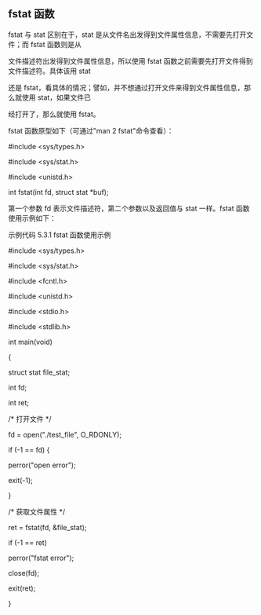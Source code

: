 ## fstat 函数

fstat 与 stat 区别在于，stat 是从文件名出发得到文件属性信息，不需要先打开文件；而 fstat 函数则是从

文件描述符出发得到文件属性信息，所以使用 fstat 函数之前需要先打开文件得到文件描述符。具体该用 stat

还是 fstat，看具体的情况；譬如，并不想通过打开文件来得到文件属性信息，那么就使用 stat，如果文件已

经打开了，那么就使用 fstat。

fstat 函数原型如下（可通过"man 2 fstat"命令查看）：

#include <sys/types.h>

#include <sys/stat.h>

#include <unistd.h>

int fstat(int fd, struct stat \*buf);

第一个参数 fd 表示文件描述符，第二个参数以及返回值与 stat 一样。fstat 函数使用示例如下：

示例代码 5.3.1 fstat 函数使用示例

#include <sys/types.h>

#include <sys/stat.h>

#include <fcntl.h>

#include <unistd.h>

#include <stdio.h>

#include <stdlib.h>

int main(void)

{

struct stat file\_stat;

int fd;

int ret;

/\* 打开文件 \*/

fd = open("./test\_file", O\_RDONLY);

if (-1 == fd) {

perror("open error");

exit(-1);

}

/\* 获取文件属性 \*/

ret = fstat(fd, &file\_stat);

if (-1 == ret)

perror("fstat error");

close(fd);

exit(ret);

}

